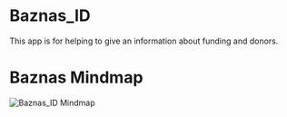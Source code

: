 # Baznas_ID 
This app is for helping to give an information about funding and donors.

# Baznas Mindmap

![Baznas_ID Mindmap](https://i.ibb.co/Y0mVzSf/Web-capture-5-2-2023-17424-www-mindmeister-com.jpg)
